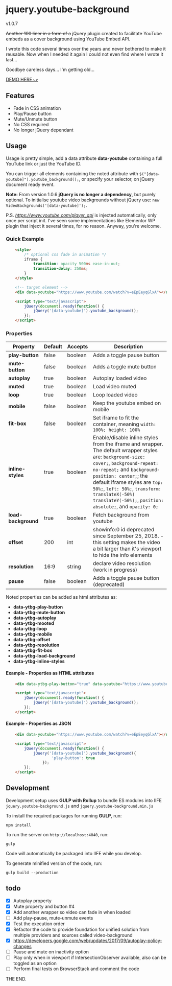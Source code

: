 # jquery.youtube-background
v1.0.7

~~Another 100 liner in a form of a~~ jQuery plugin created to facilitate YouTube embeds as a cover background using YouTube Embed API.

I wrote this code several times over the years and never bothered to make it reusable. Now when I needed it again I could not even find where I wrote it last...

Goodbye careless days... I'm getting old...

[DEMO HERE ⤻](http://stamat.github.io/jquery.youtube-background/)

## Features

* Fade in CSS animation
* Play/Pause button
* Mute/Unmute button
* No CSS required
* No longer jQuery dependant

## Usage

Usage is pretty simple, add a data attribute **data-youtube** containing a full YouTube link or just the YouTube ID.

You can trigger all elements containing the noted attribute with `$("[data-youtube]").youtube_background();`, or specify your selector, on jQuery document ready event.

**Note:** From version 1.0.6 **jQuery is no longer a dependency**, but purely optional. To initialise youtube video backgrounds without jQuery use: `new VideoBackgrounds('[data-youtube]');`.

P.S. *https://www.youtube.com/player_api* is injected automatically, only once per script init. I've seen some implementations like Elementor WP plugin that inject it several times, for no reason. Anyway, you're welcome.

### Quick Example

```html
	<style>
		/* optional css fade in animation */
		iframe {
			transition: opacity 500ms ease-in-out;
			transition-delay: 250ms;
		}
	</style>

	<!-- target element -->
    <div data-youtube="https://www.youtube.com/watch?v=eEpEeyqGlxA"></div>

    <script type="text/javascript">
        jQuery(document).ready(function() {
            jQuery('[data-youtube]').youtube_background();
        });
    </script>
```

### Properties

Property | Default | Accepts | Description
-------- | ------- | ------- | -----------
**play-button** | false | boolean | Adds a toggle pause button
**mute-button** | false | boolean | Adds a toggle mute button
**autoplay** | true | boolean | Autoplay loaded video
**muted** | true | boolean | Load video muted
**loop** | true | boolean | Loop loaded video
**mobile** | false | boolean | Keep the youtube embed on mobile
**fit-box** | false | boolean | Set iframe to fit the container, meaning `width: 100%; height: 100%`
**inline-styles** | true | boolean | Enable/disable inline styles from the iframe and wrapper. The default wrapper styles are: `background-size: cover;`, `background-repeat: no-repeat;` and `background-position: center;`; the default iframe styles are `top: 50%;`, `left: 50%;`, `transform: translateX(-50%) translateY(-50%);`, `position: absolute;`, and `opacity: 0;`
**load-background** | true | boolean | Fetch background from youtube
**offset** | 200 | int | showinfo:0 id deprecated since September 25, 2018. - this setting makes the video a bit larger than it's viewport to hide the info elements
**resolution** | 16:9 | string | declare video resolution (work in progress)
**pause** | false | boolean | Adds a toggle pause button (deprecated)

Noted properties can be added as html attributes as:

* **data-ytbg-play-button**
* **data-ytbg-mute-button**
* **data-ytbg-autoplay**
* **data-ytbg-mooted**
* **data-ytbg-loop**
* **data-ytbg-mobile**
* **data-ytbg-offset**
* **data-ytbg-resolution**
* **data-ytbg-fit-box**
* **data-ytbg-load-background**
* **data-ytbg-inline-styles**

#### Example - Properties as HTML attributes

```html
    <div data-ytbg-play-button="true" data-youtube="https://www.youtube.com/watch?v=eEpEeyqGlxA"></div>

    <script type="text/javascript">
        jQuery(document).ready(function() {
            jQuery('[data-youtube]').youtube_background();
        });
    </script>
```

#### Example - Properties as JSON

```html
    <div data-youtube="https://www.youtube.com/watch?v=eEpEeyqGlxA"></div>

    <script type="text/javascript">
        jQuery(document).ready(function() {
            jQuery('[data-youtube]').youtube_background({
      				'play-button': true
      			});
        });
    </script>
```

## Development

Development setup uses **GULP with Rollup** to bundle ES modules into IIFE `jquery.youtube-background.js` and  `jquery.youtube-background.min.js`

To install the required packages for running **GULP**, run:

```
npm install
```

To run the server on `http://localhost:4040`, run:

```
gulp
```

Code will automatically be packaged into IIFE while you develop.

To generate minified version of the code, run:

```
gulp build --production
```

## todo
- [x] Autoplay property
- [x] Mute property and button #4
- [x] Add another wrapper so video can fade in when loaded
- [ ] Add play-pause, mute-unmute events
- [x] Test the execution order
- [x] Refactor the code to provide foundation for unified solution from multiple providers and sources called video-background
- [x] https://developers.google.com/web/updates/2017/09/autoplay-policy-changes
- [ ] Pause and mute on inactivity option
- [ ] Play only when in viewport if IntersectionObserver available, also can be toggled as an option
- [ ] Perform final tests on BrowserStack and comment the code

THE END.
